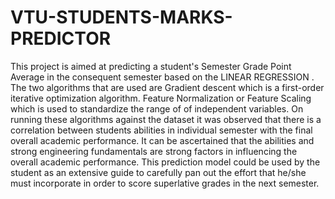 # VTU-STUDENTS-MARKS-PREDICTOR
This project is aimed at predicting a student's Semester Grade Point Average in the consequent semester based on the LINEAR REGRESSION .  The two algorithms that are used are  Gradient descent which is a first-order iterative optimization algorithm.  Feature Normalization or Feature Scaling which is used to standardize the range of of independent variables.   On running these algorithms against the dataset it was observed that there is a correlation between students abilities in individual semester with the final overall academic performance. It can be ascertained that the abilities and strong engineering fundamentals are strong factors in influencing the overall academic performance.  This prediction model could be used by the student as an extensive guide to carefully pan out the effort that he/she must incorporate in order to score superlative grades in the next semester.  
